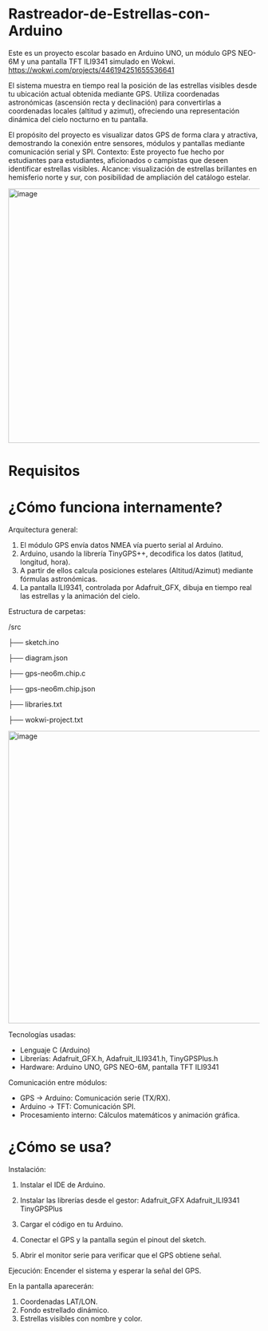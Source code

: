 # Rastreador-de-Estrellas-con-Arduino
Este es un proyecto escolar basado en Arduino UNO, un módulo GPS NEO-6M y una pantalla TFT ILI9341 simulado en Wokwi.
https://wokwi.com/projects/446194251655536641

El sistema muestra en tiempo real la posición de las estrellas visibles desde tu ubicación actual obtenida mediante GPS.
Utiliza coordenadas astronómicas (ascensión recta y declinación) para convertirlas a coordenadas locales (altitud y azimut), ofreciendo una representación dinámica del cielo nocturno en tu pantalla. 

El propósito del proyecto es visualizar datos GPS de forma clara y atractiva, demostrando la conexión entre sensores, módulos y pantallas mediante comunicación serial y SPI.
Contexto: Este proyecto fue hecho por estudiantes para estudiantes, aficionados o campistas que deseen identificar estrellas visibles.
Alcance: visualización de estrellas brillantes en hemisferio norte y sur, con posibilidad de ampliación del catálogo estelar.

<img width="795" height="510" alt="image" src="https://github.com/user-attachments/assets/5e316c3a-fbb8-42b3-8602-2bc1bad8d35f" />

# Requisitos


# ¿Cómo funciona internamente?
Arquitectura general:
1. El módulo GPS envía datos NMEA vía puerto serial al Arduino.
2. Arduino, usando la librería TinyGPS++, decodifica los datos (latitud, longitud, hora).
3. A partir de ellos calcula posiciones estelares (Altitud/Azimut) mediante fórmulas astronómicas.
4. La pantalla ILI9341, controlada por Adafruit_GFX, dibuja en tiempo real las estrellas y la animación del cielo.

Estructura de carpetas:

/src

  ├── sketch.ino

  ├── diagram.json 
  
  ├── gps-neo6m.chip.c
  
  ├── gps-neo6m.chip.json  
  
  ├── libraries.txt  
  
  ├── wokwi-project.txt  

<img width="795" height="586" alt="image" src="https://github.com/user-attachments/assets/a97c1eb3-4064-4fc8-82cc-635ebb55c2ca" />

Tecnologías usadas:
- Lenguaje C (Arduino)
- Librerías: Adafruit_GFX.h, Adafruit_ILI9341.h, TinyGPSPlus.h
- Hardware: Arduino UNO, GPS NEO-6M, pantalla TFT ILI9341

Comunicación entre módulos:
- GPS → Arduino: Comunicación serie (TX/RX).
- Arduino → TFT: Comunicación SPI.
- Procesamiento interno: Cálculos matemáticos y animación gráfica.


# ¿Cómo se usa?
Instalación:
1. Instalar el IDE de Arduino.
2. Instalar las librerías desde el gestor:
    Adafruit_GFX
    Adafruit_ILI9341
    TinyGPSPlus

3. Cargar el código en tu Arduino.
4. Conectar el GPS y la pantalla según el pinout del sketch.
5. Abrir el monitor serie para verificar que el GPS obtiene señal.


Ejecución:
Encender el sistema y esperar la señal del GPS.


En la pantalla aparecerán:
1. Coordenadas LAT/LON.
2. Fondo estrellado dinámico.
3. Estrellas visibles con nombre y color.



